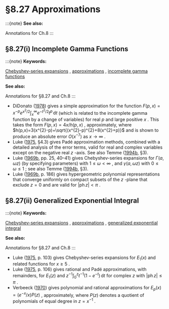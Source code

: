 # §8.27 Approximations

:::{note}
**See also:**

Annotations for Ch.8
:::


## §8.27(i) Incomplete Gamma Functions

:::{note}
**Keywords:**

[Chebyshev-series expansions](http://dlmf.nist.gov/search/search?q=Chebyshev-series%20expansions) , [approximations](http://dlmf.nist.gov/search/search?q=approximations) , [incomplete gamma functions](http://dlmf.nist.gov/search/search?q=incomplete%20gamma%20functions)

**See also:**

Annotations for §8.27 and Ch.8
:::

* DiDonato ([1978](./bib/D.html#bib655 "An approximation for ∫ ∞ χ ⁢ e - / t 2 2 t p d t , > χ 0 , p real")) gives a simple approximation for the function $F(p,x)=x^{-p}e^{x^{2}/2}\int_{x}^{\infty}e^{-t^{2}/2}t^{p}\,\mathrm{d}t$ (which is related to the incomplete gamma function by a change of variables) for real $p$ and large positive $x$ . This takes the form $F(p,x)=4x/h(p,x)$ , approximately, where $h(p,x)=3(x^{2}-p)+\sqrt{(x^{2}-p)^{2}+8(x^{2}+p)}$ and is shown to produce an absolute error $O\left(x^{-7}\right)$ as $x\to\infty$ .
* Luke ([1975](./bib/L.html#bib1501 "Mathematical Functions and their Approximations"), §4.3) gives Padé approximation methods, combined with a detailed analysis of the error terms, valid for real and complex variables except on the negative real $z$ -axis. See also Temme ([1994b](./bib/T.html#bib2225 "Computational aspects of incomplete gamma functions with large complex parameters"), §3).
* Luke ([1969b](./bib/L.html#bib1496 "The Special Functions and their Approximations. Vol. 2"), pp. 25, 40–41) gives Chebyshev-series expansions for $\Gamma\left(a,\omega z\right)$ (by specifying parameters) with $1\leq\omega<\infty$ , and $\gamma\left(a,\omega z\right)$ with $0\leq\omega\leq 1$ ; see also Temme ([1994b](./bib/T.html#bib2225 "Computational aspects of incomplete gamma functions with large complex parameters"), §3).
* Luke ([1969b](./bib/L.html#bib1496 "The Special Functions and their Approximations. Vol. 2"), p. 186) gives hypergeometric polynomial representations that converge uniformly on compact subsets of the $z$ -plane that exclude $z=0$ and are valid for $\left|\operatorname{ph}z\right|<\pi$ .


## §8.27(ii) Generalized Exponential Integral

:::{note}
**Keywords:**

[Chebyshev-series expansions](http://dlmf.nist.gov/search/search?q=Chebyshev-series%20expansions) , [approximations](http://dlmf.nist.gov/search/search?q=approximations) , [generalized exponential integral](http://dlmf.nist.gov/search/search?q=generalized%20exponential%20integral)

**See also:**

Annotations for §8.27 and Ch.8
:::

* Luke ([1975](./bib/L.html#bib1501 "Mathematical Functions and their Approximations"), p. 103) gives Chebyshev-series expansions for $E_{1}\left(x\right)$ and related functions for $x\geq 5$ .
* Luke ([1975](./bib/L.html#bib1501 "Mathematical Functions and their Approximations"), p. 106) gives rational and Padé approximations, with remainders, for $E_{1}\left(z\right)$ and $z^{-1}\int_{0}^{z}t^{-1}(1-e^{-t})\,\mathrm{d}t$ for complex $z$ with $\left|\operatorname{ph}z\right|\leq\pi$ .
* Verbeeck ([1970](./bib/V.html#bib2328 "Rational approximations for exponential integrals ⁢ E n ( x )")) gives polynomial and rational approximations for $E_{p}\left(x\right)=(e^{-x}/x)P(z)$ , approximately, where $P(z)$ denotes a quotient of polynomials of equal degree in $z=x^{-1}$ .
